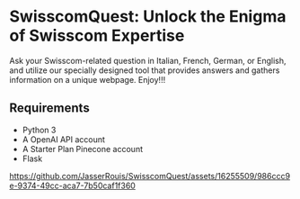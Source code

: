 # SwisscomQuest: Unlock the Enigma of Swisscom Expertise

Ask your Swisscom-related question in Italian, French, German, or English, and utilize our specially designed tool that provides answers and gathers information on a unique webpage. Enjoy!!!

## Requirements

- Python 3
- A OpenAI API account 
- A Starter Plan Pinecone account
- Flask



https://github.com/JasserRouis/SwisscomQuest/assets/16255509/986ccc9e-9374-49cc-aca7-7b50caf1f360

